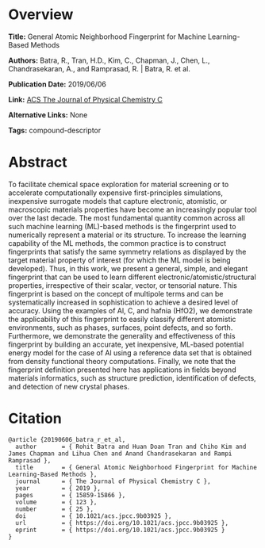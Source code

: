 # Overview
**Title:**
General Atomic Neighborhood Fingerprint for Machine Learning-Based Methods

**Authors:**
Batra, R., Tran, H.D., Kim, C., Chapman, J., Chen, L., Chandrasekaran, A., and Ramprasad, R. |
Batra, R. et al.

**Publication Date:**
2019/06/06

**Link:**
[ACS The Journal of Physical Chemistry C](https://pubs.acs.org/doi/10.1021/acs.jpcc.9b03925)

**Alternative Links:**
None

**Tags:**
compound-descriptor


# Abstract
To facilitate chemical space exploration for material screening or to accelerate computationally expensive first-principles simulations, inexpensive surrogate models that capture electronic, atomistic, or macroscopic materials properties have become an increasingly popular tool over the last decade.
The most fundamental quantity common across all such machine learning (ML)-based methods is the fingerprint used to numerically represent a material or its structure.
To increase the learning capability of the ML methods, the common practice is to construct fingerprints that satisfy the same symmetry relations as displayed by the target material property of interest (for which the ML model is being developed).
Thus, in this work, we present a general, simple, and elegant fingerprint that can be used to learn different electronic/atomistic/structural properties, irrespective of their scalar, vector, or tensorial nature.
This fingerprint is based on the concept of multipole terms and can be systematically increased in sophistication to achieve a desired level of accuracy.
Using the examples of Al, C, and hafnia (HfO2), we demonstrate the applicability of this fingerprint to easily classify different atomistic environments, such as phases, surfaces, point defects, and so forth.
Furthermore, we demonstrate the generality and effectiveness of this fingerprint by building an accurate, yet inexpensive, ML-based potential energy model for the case of Al using a reference data set that is obtained from density functional theory computations.
Finally, we note that the fingerprint definition presented here has applications in fields beyond materials informatics, such as structure prediction, identification of defects, and detection of new crystal phases.


# Citation
```
@article {20190606_batra_r_et_al,
  author       = { Rohit Batra and Huan Doan Tran and Chiho Kim and James Chapman and Lihua Chen and Anand Chandrasekaran and Rampi Ramprasad },
  title        = { General Atomic Neighborhood Fingerprint for Machine Learning-Based Methods },
  journal      = { The Journal of Physical Chemistry C },
  year         = { 2019 },
  pages        = { 15859-15866 },
  volume       = { 123 },
  number       = { 25 },
  doi          = { 10.1021/acs.jpcc.9b03925 },
  url          = { https://doi.org/10.1021/acs.jpcc.9b03925 },
  eprint       = { https://doi.org/10.1021/acs.jpcc.9b03925 }
}
```
